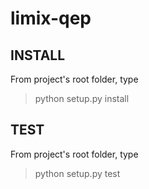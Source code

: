 # limix-qep

INSTALL
-------

From project's root folder, type
> python setup.py install

TEST
----

From project's root folder, type
> python setup.py test
